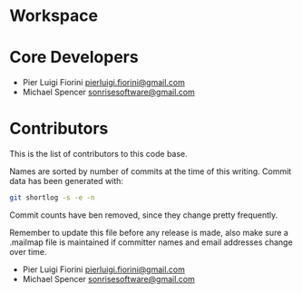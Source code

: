 Workspace
=========

# Core Developers

 * Pier Luigi Fiorini <pierluigi.fiorini@gmail.com>
 * Michael Spencer <sonrisesoftware@gmail.com>

# Contributors

This is the list of contributors to this code base.

Names are sorted by number of commits at the time of this writing.
Commit data has been generated with:

```sh
git shortlog -s -e -n
```

Commit counts have ben removed, since they change pretty frequently.

Remember to update this file before any release is made, also make sure
a .mailmap file is maintained if committer names and email addresses
change over time.

 * Pier Luigi Fiorini <pierluigi.fiorini@gmail.com>
 * Michael Spencer <sonrisesoftware@gmail.com>
